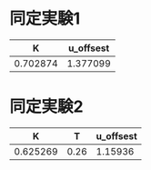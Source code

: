 # 同定実験1

| K | u_offsest |
|------|--------------|
| 0.702874 | 1.377099 |

# 同定実験2

| K | T | u_offsest |
|------|--------|--------------|
| 0.625269 | 0.26 | 1.15936 |


